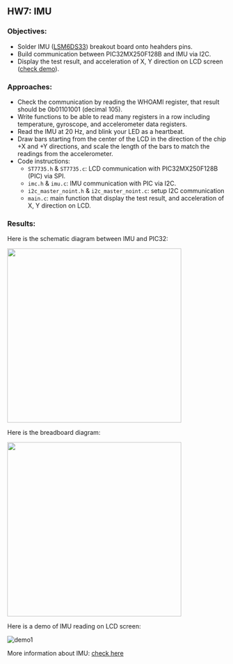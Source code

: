 ## HW7: IMU
### Objectives:
* Solder IMU ([LSM6DS33](https://www.pololu.com/product/2736)) breakout board onto heahders pins.
* Build communication between PIC32MX250F128B and IMU via I2C. 
* Display the test result, and acceleration of X, Y direction on LCD screen ([check demo](#results)).

### Approaches:
* Check the communication by reading the WHOAMI register, that result should be 0b01101001 (decimal 105).
* Write functions to be able to read many registers in a row including temperature, gyroscope, and accelerometer data registers.
* Read the IMU at 20 Hz, and blink your LED as a heartbeat. 
* Draw bars starting from the center of the LCD in the direction of the chip +X and +Y directions, and scale the length of the bars to match the readings from the accelerometer.
* Code instructions:
  - `ST7735.h` & `ST7735.c`: LCD communication with PIC32MX250F128B (PIC) via SPI.
  - `imc.h` & `imu.c`: IMU communication with PIC via I2C.
  - `i2c_master_noint.h` & `i2c_master_noint.c`: setup I2C communication
  - `main.c`: main function that display the test result, and acceleration of X, Y direction on LCD.
  
### Results:

Here is the schematic diagram between IMU and PIC32:

<img src="https://github.com/meng1994412/ChenyangMeng_ME433_2018/blob/master/HW7/SchematicDiagram.JPG" width="400">

Here is the breadboard diagram:

<img src="https://github.com/meng1994412/ChenyangMeng_ME433_2018/blob/master/HW7/CircuiteDiagram.JPG" width="400">

Here is a demo of IMU reading on LCD screen:

![demo1](https://github.com/meng1994412/ChenyangMeng_ME433_2018/blob/master/HW7/hw7demo.gif)

More information about IMU: [check here](https://github.com/meng1994412/ChenyangMeng_ME433_2018/blob/master/HW7/LSM6DS33DataSheet.pdf)
